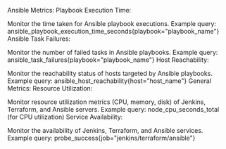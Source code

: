 Ansible Metrics:
Playbook Execution Time:

Monitor the time taken for Ansible playbook executions.
Example query: ansible_playbook_execution_time_seconds{playbook="playbook_name"}
Ansible Task Failures:

Monitor the number of failed tasks in Ansible playbooks.
Example query: ansible_task_failures{playbook="playbook_name"}
Host Reachability:

Monitor the reachability status of hosts targeted by Ansible playbooks.
Example query: ansible_host_reachability{host="host_name"}
General Metrics:
Resource Utilization:

Monitor resource utilization metrics (CPU, memory, disk) of Jenkins, Terraform, and Ansible servers.
Example query: node_cpu_seconds_total (for CPU utilization)
Service Availability:

Monitor the availability of Jenkins, Terraform, and Ansible services.
Example query: probe_success{job="jenkins/terraform/ansible"}